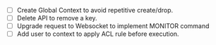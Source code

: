 - [ ] Create Global Context to avoid repetitive create/drop.
- [ ] Delete API to remove a key.
- [ ] Upgrade request to Websocket to implement MONITOR command
- [ ] Add user to context to apply ACL rule before execution.